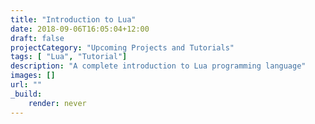 ```yaml
---
title: "Introduction to Lua"
date: 2018-09-06T16:05:04+12:00
draft: false
projectCategory: "Upcoming Projects and Tutorials"
tags: [ "Lua", "Tutorial"]
description: "A complete introduction to Lua programming language"
images: []
url: ""
_build:
    render: never
---
```

